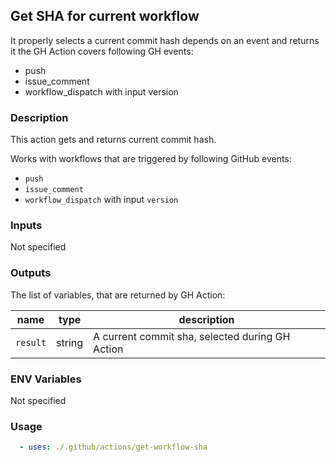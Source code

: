 ## Get SHA for current workflow

It properly selects a current commit hash depends on an event and returns it
the GH Action covers following GH events:

*   push
*   issue\_comment
*   workflow\_dispatch with input version

### Description

This action gets and returns current commit hash.

Works with workflows that are triggered by following GitHub events:

*   `push`
*   `issue_comment`
*   `workflow_dispatch` with input `version`

### Inputs

Not specified

### Outputs

The list of variables, that are returned by GH Action:

| name     | type   | description                                     |
| -------- | ------ | ----------------------------------------------- |
| `result` | string | A current commit sha, selected during GH Action |

### ENV Variables

Not specified

### Usage

```yaml
  - uses: ./.github/actions/get-workflow-sha
```
